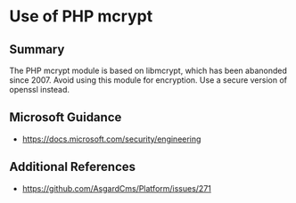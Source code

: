 # Use of PHP mcrypt

## Summary

The PHP mcrypt module is based on libmcrypt, which has been abanonded since 2007.  Avoid using this
module for encryption.  Use a secure version of openssl instead.

## Microsoft Guidance

* https://docs.microsoft.com/security/engineering

## Additional References

* https://github.com/AsgardCms/Platform/issues/271
